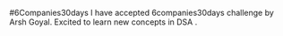 #6Companies30days
I have accepted 6companies30days challenge by Arsh Goyal. Excited to learn new concepts in DSA .
